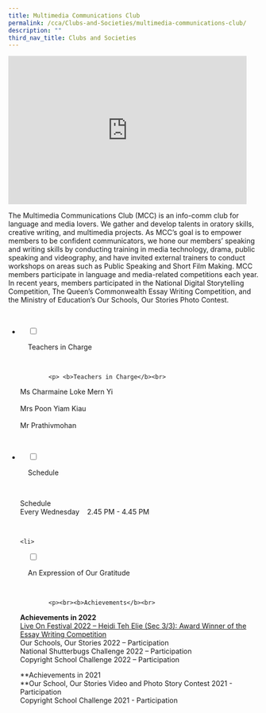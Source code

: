 ```yaml
---
title: Multimedia Communications Club
permalink: /cca/Clubs-and-Societies/multimedia-communications-club/
description: ""
third_nav_title: Clubs and Societies
---
```

<iframe allowfullscreen="true" height="299" width="480" frameborder="0" src="https://docs.google.com/presentation/d/e/2PACX-1vTGcIGqwvmmawYbg9zjouzd_-KvrhvGl7LYupuXLMiIBNHIVE39SpLG-vKN3DIqFEFHqVlBxdZXXjaP/embed?start=false&amp;loop=false&amp;delayms=3000"></iframe>

The Multimedia Communications Club (MCC) is an info-comm club for language and media lovers. We gather and develop talents in oratory skills, creative writing, and multimedia projects. As MCC’s goal is to empower members to be confident communicators, we hone our members’ speaking and writing skills by conducting training in media technology, drama, public speaking and videography, and have invited external trainers to conduct workshops on areas such as Public Speaking and Short Film Making. MCC members participate in language and media-related competitions each year. In recent years, members participated in the National Digital Storytelling Competition, The Queen’s Commonwealth Essay Writing Competition, and the Ministry of Education’s Our Schools, Our Stories Photo Contest.

<ul class="jekyllcodex_accordion">

  <li>

    <input type="checkbox" id="accordion1">

    <label for="accordion1">Teachers in Charge</label>

    <div>

			<p> <b>Teachers in Charge</b><br>
				
Ms Charmaine Loke Mern Yi<br>  
Mrs Poon Yiam Kiau<br>  
Mr Prathivmohan<br>
			
</p>

    </div>

</li>
	<li>

    <input type="checkbox" id="accordion2">

    <label for="accordion2">Schedule </label>

    <div>

<p>Schedule<br> 
Every Wednesday    2.45 PM - 4.45 PM			<br></p>

    </div>

</li>
	
	<li>

    <input type="checkbox" id="accordion3">

    <label for="accordion3">An Expression of Our Gratitude</label>

    <div>

			<p><br><b>Achievements</b><br>
**Achievements in 2022**  
[Live On Festival 2022 – Heidi Teh Elie (Sec 3/3): Award Winner of the Essay Writing Competition](https://outramsec.moe.edu.sg/oss/live-on-festival-2022)  
Our Schools, Our Stories 2022 – Participation  
National Shutterbugs Challenge 2022 – Participation  
Copyright School Challenge 2022 – Participation  
  
**Achievements in 2021  
**Our School, Our Stories Video and Photo Story Contest 2021 - Participation  
Copyright School Challenge 2021 - Participation
			</p>
			
    </div>

</li>
	
	

	
</ul>